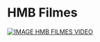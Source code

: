 # HMB Filmes

[![IMAGE HMB FILMES VIDEO](https://img.youtube.com/vi/o2xihoFiy-U/0.jpg)](https://www.youtube.com/watch?v=o2xihoFiy-U)

